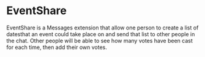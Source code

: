 # EventShare
EventShare is a Messages extension that allow one person to create a list of datesthat an event could take place on and send that list to 
other people in the chat. Other people will be able to see how many votes have been cast for each time, then add their own votes.
